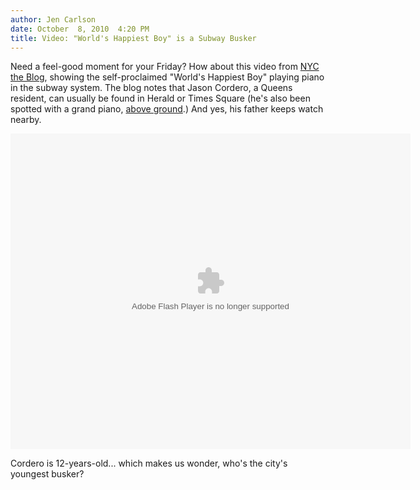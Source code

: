 ```yaml
---
author: Jen Carlson
date: October  8, 2010  4:20 PM
title: Video: "World's Happiest Boy" is a Subway Busker
---
```


<p>Need a feel-good moment for your Friday? How about this video from <a href="https://web.archive.org/web/20110412160642/http://nyctheblog.blogspot.com/2010/10/meet-jason-cordero-worlds-happiest-boy.html">NYC the Blog</a>, showing the self-proclaimed &quot;World&apos;s Happiest Boy&quot; playing piano in the subway system. The blog notes that Jason Cordero, a Queens resident, can usually be found in Herald or Times Square (he&apos;s also been spotted with a grand piano, <a href="https://web.archive.org/web/20110412160642/http://lindadolano.blogspot.com/2010/06/happiness-is-grand-piano.html">above ground</a>.) And yes, his father keeps watch nearby.</p>

<p><object width="640" height="505"><param name="movie" value="http://www.youtube.com/v/q1pSX_Wa6DY?fs=1&amp;hl=en_US"><param name="allowFullScreen" value="true"><param name="allowscriptaccess" value="always"><embed src="https://web.archive.org/web/20110412160642oe_/http://www.youtube.com/v/q1pSX_Wa6DY?fs=1&amp;hl=en_US" type="application/x-shockwave-flash" allowscriptaccess="always" allowfullscreen="true" width="640" height="505"></object></p>

<p>Cordero is 12-years-old... which makes us wonder, who&apos;s the city&apos;s youngest busker?</p>